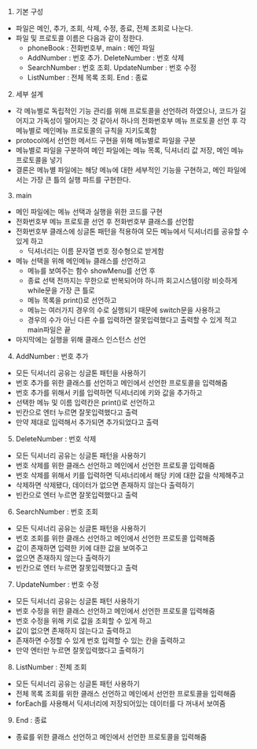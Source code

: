 1. 기본 구성
- 파일은 메인, 추가, 조회, 삭제, 수정, 종료, 전체 조회로 나눈다.
- 파일 및 프로토콜 이름은 다음과 같이 정한다.
    - phoneBook : 전화번호부, main : 메인 파일
    - AddNumber : 번호 추가. DeleteNumber : 번호 삭제
    - SearchNumber : 번호 조회. UpdateNumber : 번호 수정
    - ListNumber : 전체 목록 조회. End : 종료

2. 세부 설계
- 각 메뉴별로 독립적인 기능 관리를 위해 프로토콜을 선언하려 하였으나, 코드가 길어지고 가독성이 떨어지는 것 같아서 하나의 전화번호부 메뉴 프로토콜 선언 후 각 메뉴별로 메인메뉴 프로토콜의 규칙을 지키도록함
- protocol에서 선언한 메서드 구현을 위해 메뉴별로 파일을 구분
- 메뉴별로 파일을 구분하여 메인 파일에는 메뉴 목록, 딕셔너리 값 저장, 메인 메뉴 프로토콜을 넣기
- 결론은 메뉴별 파일에는 해당 메뉴에 대한 세부적인 기능을 구현하고, 메인 파일에서는 가장 큰 틀의 실행 파트를 구현한다.

3. main
- 메인 파일에는 메뉴 선택과 실행을 위한 코드를 구현
- 전화번호부 메뉴 프로토콜 선언 후 전화번호부 클래스를 선언함
- 전화번호부 클래스에 싱글톤 패턴을 적용하여 모든 메뉴에서 딕셔너리를 공유할 수 있게 하고
    - 딕셔너리는 이름 문자열 번호 정수형으로 받게함
- 메뉴 선택을 위해 메인메뉴 클래스를 선언하고
    - 메뉴를 보여주는 함수 showMenu를 선언 후
    - 종료 선택 전까지는 무한으로 반복되어야 하니까 회고시스템이랑 비슷하게 while문을 가장 큰 틀로
    - 메뉴 목록을 print()로 선언하고
    - 메뉴는 여러가지 경우의 수로 실행되기 때문에 switch문을 사용하고
    - 경우의 수가 아닌 다른 수를 입력하면 잘못입력했다고 출력할 수 있게 적고 main파일은 끝
- 마지막에는 실행을 위해 클래스 인스턴스 선언

4. AddNumber : 번호 추가
- 모든 딕셔너리 공유는 싱글톤 패턴을 사용하기
- 번호 추가를 위한 클래스를 선언하고 메인에서 선언한 프로토콜을 입력해줌
- 번호 추가를 위해서 키를 입력하면 딕셔너리에 키와 값을 추가하고
- 선택한 메뉴 및 이름 입력칸은 print()로 선언하고
- 빈칸으로 엔터 누르면 잘못입력했다고 출력
- 만약 제대로 입력해서 추가되면 추가되었다고 출력

5. DeleteNumber : 번호 삭제
- 모든 딕셔너리 공유는 싱글톤 패턴을 사용하기
- 번호 삭제를 위한 클래스 선언하고 메인에서 선언한 프로토콜 입력해줌
- 번호 삭제를 위해서 키를 입력하면 딕셔너리에서 해당 키에 대한 값을 삭제해주고
- 삭제하면 삭제됐다, 데이터가 없으면 존재하지 않는다 출력하기
- 빈칸으로 엔터 누르면 잘못입력했다고 출력

6. SearchNumber : 번호 조회
- 모든 딕셔너리 공유는 싱글톤 패턴을 사용하기
- 번호 조회를 위한 클래스 선언하고 메인에서 선언한 프로토콜 입력해줌
- 값이 존재하면 입력한 키에 대한 값을 보여주고
- 없으면 존재하지 않는다 출력하기
- 빈칸으로 엔터 누르면 잘못입력했다고 출력

7. UpdateNumber : 번호 수정
- 모든 딕셔너리 공유는 싱글톤 패턴 사용하기
- 번호 수정을 위한 클래스 선언하고 메인에서 선언한 프로토콜 입력해줌
- 번호 수정을 위해 키로 값을 조회할 수 있게 하고
- 값이 없으면 존재하지 않는다고 출력하고
- 존재하면 수정할 수 있게 번호 입력할 수 있는 칸을 출력하고
- 만약 엔터만 누르면 잘못입력했다고 출력하기

8. ListNumber : 전체 조회
- 모든 딕셔너리 공유는 싱글톤 패턴 사용하기
- 전체 목록 조회를 위한 클래스 선언하고 메인에서 선언한 프로토콜을 입력해줌
- forEach를 사용해서 딕셔너리에 저장되어있는 데이터를 다 꺼내서 보여줌

9. End : 종료
- 종료를 위한 클래스 선언하고 메인에서 선언한 프로토콜을 입력해줌
